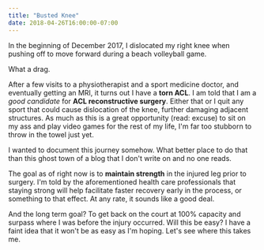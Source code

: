 ```yaml
---
title: "Busted Knee"
date: 2018-04-26T16:00:00-07:00
---
```


In the beginning of December 2017, I dislocated my right knee when pushing off to move forward during a beach volleyball game.

What a drag.

After a few visits to a physiotherapist and a sport medicine doctor, and eventually getting an MRI, it turns out I have a **torn ACL**.
I am told that I am a *good candidate* for **ACL reconstructive surgery**.
Either that or I quit any sport that could cause dislocation of the knee, further damaging adjacent structures.
As much as this is a great opportunity (read: excuse) to sit on my ass and play video games for the rest of my life, I'm far too stubborn to throw in the towel just yet.

I wanted to document this journey somehow.
What better place to do that than this ghost town of a blog that I don't write on and no one reads.

The goal as of right now is to **maintain strength** in the injured leg prior to surgery.
I'm told by the aforementioned health care professionals that staying strong will help facilitate faster recovery early in the process, or something to that effect.
At any rate, it sounds like a good deal.

And the long term goal?
To get back on the court at 100% capacity and surpass where I was before the injury occurred.
Will this be easy?
I have a faint idea that it won't be as easy as I'm hoping.
Let's see where this takes me.
